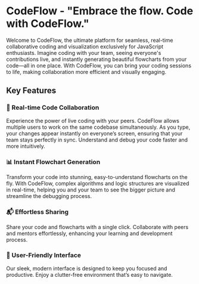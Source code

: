# CodeFlow - "Embrace the flow. Code with CodeFlow."
Welcome to CodeFlow, the ultimate platform for seamless, real-time collaborative coding and visualization exclusively for JavaScript enthusiasts. Imagine coding with your team, seeing everyone's contributions live, and instantly generating beautiful flowcharts from your code—all in one place. With CodeFlow, you can bring your coding sessions to life, making collaboration more efficient and visually engaging.

## Key Features
### 🚀 Real-time Code Collaboration
Experience the power of live coding with your peers. CodeFlow allows multiple users to work on the same codebase simultaneously. As you type, your changes appear instantly on everyone’s screen, ensuring that your team stays perfectly in sync. Understand and debug your code faster and more intuitively.

### 📊 Instant Flowchart Generation
Transform your code into stunning, easy-to-understand flowcharts on the fly. With CodeFlow, complex algorithms and logic structures are visualized in real-time, helping you and your team to see the bigger picture and streamline the debugging process.

### 📬 Effortless Sharing
Share your code and flowcharts with a single click. Collaborate with peers and mentors effortlessly, enhancing your learning and development process.

### 🫠 User-Friendly Interface
Our sleek, modern interface is designed to keep you focused and productive. Enjoy a clutter-free environment that’s easy to navigate.
